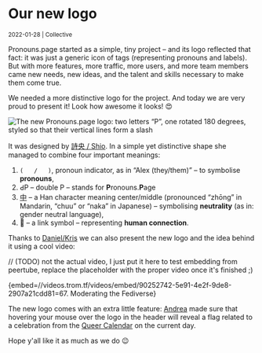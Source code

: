 # Our new logo

<small>2022-01-28 | Collective</small>

Pronouns.page started as a simple, tiny project – and its logo reflected that fact:
it was just a generic icon of tags (representing pronouns and labels).
But with more features, more traffic, more users, and more team members
came new needs, new ideas, and the talent and skills necessary to make them come true.

We needed a more distinctive logo for the project.
And today we are very proud to present it! Look how awesome it looks! 😍

![The new Pronouns.page logo: two letters “P”, one rotated 180 degrees, styled so that their vertical lines form a slash](/img-local/blog/new-logo.png)

It was designed by [詩央 / Shio](/@shio_o). In a simple yet distinctive shape she managed to combine four important meanings:

1. `(   /   )`, pronoun indicator, as in “Alex (they/them)” – to symbolise **pronouns**, 
2. ԀP – double P – stands for **P**ronouns.**P**age
3. [中](https://en.wiktionary.org/wiki/%E4%B8%AD) – a Han character meaning center/middle
   (pronounced “zhōng” in Mandarin, “chuu” or “naka” in Japanese) –
   symbolising **neutrality** (as in: gender neutral language),
4. 🔗 – a link symbol – representing **human connection**.

Thanks to [Daniel/Kris](/@CtrlAltGr) we can also present the new logo and the idea behind it using a cool video: 

// (TODO) not the actual video, I just put it here to test embedding from peertube,
replace the placeholder with the proper video once it's finished ;) 

{embed=//videos.trom.tf/videos/embed/90252742-5e91-4e2f-9de8-2907a21cdd81=67. Moderating the Fediverse}

The new logo comes with an extra little feature:
[Andrea](/@andrea) made sure that hovering your mouse over the logo in the header will reveal
a flag related to a celebration from the [Queer Calendar](/calendar) on the current day.

Hope y'all like it as much as we do 😉
